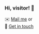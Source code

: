 ### Hi, visitor! :wave:

:envelope: [Mail me](mailto:Michael.Eder@liwest.at?subject=[GitHub]%20EnvyIT)   or       
:handshake: [Get in touch](https://www.linkedin.com/in/michaeleder-se) 

